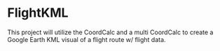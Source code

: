# FlightKML
This project will utilize the CoordCalc and a multi CoordCalc to create a Google Earth KML visual of a flight route w/ flight data.
